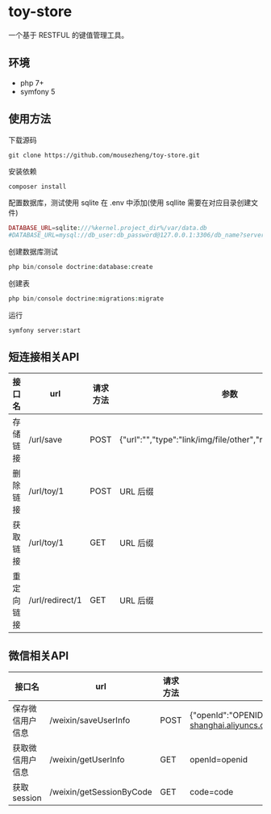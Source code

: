 # toy-store

一个基于 RESTFUL 的键值管理工具。

## 环境

- php 7+
- symfony 5

## 使用方法

下载源码

```shell
git clone https://github.com/mousezheng/toy-store.git
```

安装依赖

```shell
composer install
```

配置数据库，测试使用 sqlite 在 .env 中添加(使用 sqllite 需要在对应目录创建文件)

```php
DATABASE_URL=sqlite:///%kernel.project_dir%/var/data.db
#DATABASE_URL=mysql://db_user:db_password@127.0.0.1:3306/db_name?serverVersion=5.7
```

创建数据库测试

```php
php bin/console doctrine:database:create
```

创建表

```php
php bin/console doctrine:migrations:migrate
```

运行

```shell
symfony server:start
```

## 短连接相关API

| 接口名|url | 请求方法 | 参数|
|--|--|--|--|
|存储链接|/url/save |POST |{"url":"","type":"link/img/file/other","redirect":"301/302"}|
|删除链接|/url/toy/1|POST|URL 后缀|
|获取链接|/url/toy/1|GET|URL 后缀|
|重定向链接|/url/redirect/1|GET|URL 后缀|

## 微信相关API

| 接口名|url | 请求方法 | 参数|返回信息|
|--|--|--|--|--|
|保存微信用户信息|/weixin/saveUserInfo |POST |{"openId":"OPENID","nickName":"NICKNAME","gender":1,"city":"CITY","province":"PROVINCE","country":"COUNTRY","avatarUrl":"https://ipsky.oss-cn-shanghai.aliyuncs.com/User/202009/08/RBPMNltXYYV0T/1599555445000185962324ly1fy3oxwy3j1j20u00u0dim.jpg","language":"en","unionId":"UNIONID"}|{"code":0,"message":"success.","data":3}|
|获取微信用户信息 |/weixin/getUserInfo |GET| openId=openid|{"code":0,"message":"success.","data":{"id":3,"avatarUrl":"https://ipsky.oss-cn-shanghai.aliyuncs.com/User/202009/08/RBPMNltXYYV0T/1599555445000185962324ly1fy3oxwy3j1j20u00u0dim.jpg","city":"CITY","country":"COUNTRY","gender":1,"language":"en","nickName":"NICKNAME","province":"PROVINCE","openId":"OPENID"}}|
|获取session|/weixin/getSessionByCode|GET|code=code|{"openid":"OPENID","session_key":"OPENID"} |
